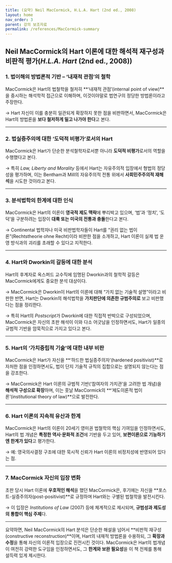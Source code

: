```yaml
---
title: (요약) Neil MacCormick, H.L.A. Hart (2nd ed., 2008)
layout: home
nav_order: 3
parent: 강의 보조자료
permalink: /references/MacCormick-summary
---
```


## Neil MacCormick의 Hart 이론에 대한 **해석적 재구성과 비판적 평가**(*H.L.A. Hart* (2nd ed., 2008))

### 1. **법이해의 방법론적 기반 – ‘내재적 관점’의 철학**

MacCormick은 Hart의 법철학을 철저히 **‘내재적 관점’(internal point of view)**을 중시하는 해석학적 접근으로 이해하며, 이것이야말로 법연구의 정당한 방법론이라고 주장한다.

→ Hart 자신이 이를 충분히 일관되게 확장하지 못한 점을 비판하면서, MacCormick은 Hart의 방법론을 **보다 철저하게 밀고 나가야 한다**고 본다.

---

### 2. **법실증주의에 대한 ‘도덕적 비평가’로서의 Hart**

MacCormick은 Hart가 단순한 분석철학자로서뿐 아니라 **도덕적 비평가**로서의 역할을 수행했다고 본다.

→ 특히 *Law, Liberty and Morality* 등에서 Hart는 자유주의적 입장에서 형법의 정당성을 평가하며, 이는 Bentham과 Mill의 자유주의적 전통 위에서 **사회민주주의적 재해석**을 시도한 것이라고 본다.

---

### 3. **분석법학의 한계에 대한 인식**

MacCormick은 Hart의 이론이 **영국적 제도 맥락**에 뿌리박고 있으며, ‘법’과 ‘정치’, ‘도덕’을 구분하려는 입장이 **대륙 또는 미국의 전통과 충돌**한다고 본다.

→ Continental 법학자나 미국 비판법학자들이 Hart를 “권리 없는 법이론”(Rechtstheorie ohne Recht)이라 비판한 점을 소개하고, Hart 이론이 실제 법 운영 방식과의 괴리를 초래할 수 있다고 지적한다.

---

### 4. **Hart와 Dworkin의 갈등에 대한 분석**

Hart의 후계자로 옥스퍼드 교수직에 임명된 Dworkin과의 철학적 갈등은 MacCormick에게도 중요한 분석 대상이다.

→ MacCormick은 Dworkin이 Hart의 이론에 대해 “가치 없는 기술적 설명”이라고 비판한 반면, Hart는 Dworkin의 해석법학을 **가치판단에 의존한 규범주의로** 보고 비판했다는 점을 정리한다.

→ 특히 Hart의 *Postscript*가 Dworkin에 대한 직접적 반박으로 구성되었으며, MacCormick은 자신의 초판 해석이 이와 다소 어긋남을 인정하면서도, Hart가 일종의 규범적 기반을 암묵적으로 가지고 있다고 본다.

---

### 5. **Hart의 ‘가치중립적 기술’에 대한 내부 비판**

MacCormick은 Hart가 자신을 **‘하드한 법실증주의자’(hardened positivist)**로 자처한 점을 인정하면서도, 법이 단지 기술적 규칙의 집합으로는 설명되지 않는다는 점을 강조한다.

→ MacCormick은 Hart 이론의 규범적 기반(‘참여자의 가치관’을 고려한 법 개념)을 **해석적 구성으로 확장**하며, 이는 훗날 MacCormick의 **‘제도이론적 법이론’(institutional theory of law)**으로 발전한다.

---

### 6. **Hart 이론의 지속적 유산과 한계**

MacCormick은 Hart의 이론이 20세기 영미권 법철학의 핵심 기여임을 인정하면서도, Hart의 법 개념은 **특정한 역사·문화적 조건**에 기반을 두고 있어, **보편이론으로 기능하기엔 한계가 있다**고 평가한다.

→ 예: 영국의사결정 구조에 대한 묵시적 신뢰가 Hart 이론의 비정치성에 반영되어 있다는 점.

---

### 7. **MacCormick 자신의 입장 변화**

초판 당시 Hart 이론에 **우호적인 해석**을 했던 MacCormick은, 후기에는 자신을 **포스트-실증주의자(post-positivist)**로 규정하며 Hart와는 구별된 법철학을 발전시킨다.

→ 이 입장은 *Institutions of Law* (2007) 등에 체계적으로 제시되며, **규범성과 제도성의 통합이 핵심 주제**다.

---

요약하면, Neil MacCormick의 Hart 분석은 단순한 해설을 넘어서 **비판적 재구성(constructive reconstruction)**이며, Hart의 내재적 방법론을 수용하되, 그 **확장과 수정**을 통해 자신의 이론적 입장으로 진전시킨 것이다. MacCormick은 Hart의 법개념이 여전히 강력한 도구임을 인정하면서도, 그 **한계와 보완 필요성**을 이 책 전체를 통해 설득력 있게 제시한다.
